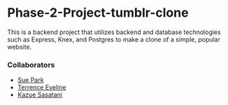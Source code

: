 # Phase-2-Project-tumblr-clone

This is a backend project that utilizes backend and database technologies such as Express, Knex, and Postgres to make a clone of a simple, popular website.

### Collaborators
* [Sue Park](https://github.com/suepark09)
* [Terrence Eveline](https://github.com/tjeve)
* [Kazue Sasatani](https://github.com/segakazzz)



